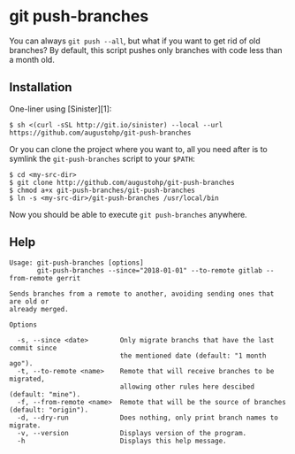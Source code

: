 # git push-branches

You can always `git push --all`, but what if you want to get rid of old
branches? By default, this script pushes only branches with code less than a
month old.


## Installation

One-liner using [Sinister][1]:

	$ sh <(curl -sSL http://git.io/sinister) --local --url https://github.com/augustohp/git-push-branches

Or you can clone the project where you want to, all you need after is to symlink
the `git-push-branches` script to your `$PATH`:

	$ cd <my-src-dir>
	$ git clone http://github.com/augustohp/git-push-branches
	$ chmod a+x git-push-branches/git-push-branches
	$ ln -s <my-src-dir>/git-push-branches /usr/local/bin

Now you should be able to execute `git push-branches` anywhere.

## Help

```
Usage: git-push-branches [options]
       git-push-branches --since="2018-01-01" --to-remote gitlab --from-remote gerrit

Sends branches from a remote to another, avoiding sending ones that are old or
already merged.

Options

  -s, --since <date>        Only migrate branchs that have the last commit since
                            the mentioned date (default: "1 month ago").
  -t, --to-remote <name>    Remote that will receive branches to be migrated,
                            allowing other rules here descibed (default: "mine").
  -f, --from-remote <name>  Remote that will be the source of branches (default: "origin").
  -d, --dry-run             Does nothing, only print branch names to migrate.
  -v, --version             Displays version of the program.
  -h                        Displays this help message.
```
